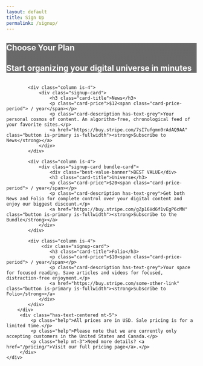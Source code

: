 ```yaml
---
layout: default
title: Sign Up
permalink: /signup/
---
```


<style>
    /* The Lux theme handles its own font imports and background colors. */

    /* Hero Section Styling */
    .hero.is-primary {
        background-image: linear-gradient(rgba(10, 10, 10, 0.6), rgba(10, 10, 10, 0.8)), url('https://stargazehawaii.com/wp-content/uploads/2015/01/M45-Pleiades-Cluster.jpg');
        background-position: center center;
        background-size: cover;
        background-attachment: fixed; /* Creates a parallax effect */
    }

    .hero .title, .hero .subtitle {
        color: #fff;
    }

    .navbar.is-fixed-top {
        background-color: rgba(10, 10, 10, 0.85); /* Slightly darker for better contrast */
        backdrop-filter: blur(10px);
        -webkit-backdrop-filter: blur(10px);
    }

    /* Ensure navbar text and brand title is readable and white */
    .navbar-item, .navbar-item a, .navbar-brand a, .navbar-brand .title {
         color: #fff;
    }
    .navbar-item a:hover {
        color: hsl(204, 86%, 53%);
    }

    /* Set logo icon to the new highlight color */
    .navbar-brand .fa-circle-nodes {
         color: #5f4dea !important;
    }
    
    .footer .footer-links a {
        margin: 0 10px;
    }

    /* Sign-up card styling */
    .signup-card {
        display: flex;
        flex-direction: column;
        height: 100%;
        border: 1px solid hsl(0, 0%, 93%);
        padding: 2rem;
        border-radius: 6px;
    }
    
    .signup-card .card-title {
        font-size: 1.75rem;
        font-weight: bold;
        margin-bottom: 0.5rem;
    }

    .signup-card .card-price {
        font-size: 2.5rem;
        font-weight: 300;
        margin-bottom: 0.5rem;
    }
    .signup-card .card-price-period {
        font-size: 1rem;
        color: #7a7a7a;
    }
    
    .signup-card .card-description {
        flex-grow: 1;
        margin-bottom: 1.5rem;
    }
    
    .bundle-card {
        border: 3px solid #5f4dea;
    }
    
    .best-value-banner {
        background-color: #5f4dea;
        color: white;
        text-align: center;
        padding: 0.5rem;
        margin: -2rem -2rem 1.5rem -2rem;
        border-radius: 0;
        font-weight: bold;
    }
</style>

<section class="hero is-primary">
  <div class="hero-body">
    <div class="container has-text-centered">
      <h1 class="title is-1">
        Choose Your Plan
      </h1>
      <h2 class="subtitle is-3">
        Start organizing your digital universe in minutes
      </h2>
    </div>
  </div>
</section>

<section class="section is-medium">
    <div class="container">
        <div class="columns is-centered is-vcentered">

            <div class="column is-4">
                <div class="signup-card">
                    <h3 class="card-title">News</h3>
                    <p class="card-price">$12<span class="card-price-period"> / year</span></p>
                    <p class="card-description has-text-grey">Your personal cosmos of content. An algorithm-free, chronological feed of your favorite sites.</p>
                    <a href="https://buy.stripe.com/7sI7ufgmn0rAdAQ9AA" class="button is-primary is-fullwidth"><strong>Subscribe to News</strong></a>
                </div>
            </div>

            <div class="column is-4">
                <div class="signup-card bundle-card">
                    <div class="best-value-banner">BEST VALUE</div>
                    <h3 class="card-title">Universe</h3>
                    <p class="card-price">$20<span class="card-price-period"> / year</span></p>
                    <p class="card-description has-text-grey">Get both News and Folio for complete control over your digital content and enjoy our biggest discount.</p>
                    <a href="https://buy.stripe.com/gZp16Vd6f1vEgP6cMN" class="button is-primary is-fullwidth"><strong>Subscribe to the Bundle</strong></a>
                </div>
            </div>

            <div class="column is-4">
                 <div class="signup-card">
                    <h3 class="card-title">Folio</h3>
                    <p class="card-price">$10<span class="card-price-period"> / year</span></p>
                    <p class="card-description has-text-grey">Your space for focused reading. Save articles and videos for focused, distraction-free enjoyment.</p>
                    <a href="https://buy.stripe.com/some-other-link" class="button is-primary is-fullwidth"><strong>Subscribe to Folio</strong></a>
                </div>
            </div>
        </div>
         <div class="has-text-centered mt-5">
             <p class="help">All prices are in USD. Sale pricing is for a limited time.</p>
             <p class="help">Please note that we are currently only accepting customers in the United States and Canada.</p>
             <p class="help mt-3">Need more details? <a href="/pricing/">Visit our full pricing page</a>.</p>
         </div>
    </div>
</section>
